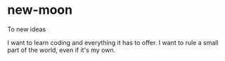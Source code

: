 # new-moon
To new ideas

I want to learn coding and everything it has to offer. I want to rule a small part of the world, even if it's my own.
